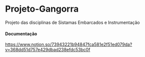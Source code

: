 # Projeto-Gangorra
Projeto das disciplinas de Sistamas Embarcados e Instrumentação

#### Documentação
https://www.notion.so/73943221b94847fca581e2f51ed079da?v=368dd51d757e429dbad238efdc53bc0f

